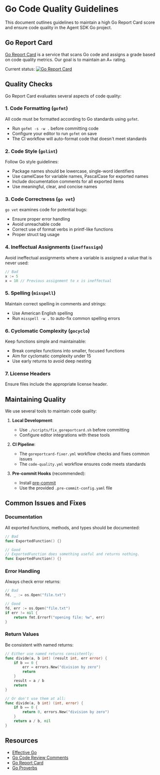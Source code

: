 # Go Code Quality Guidelines

This document outlines guidelines to maintain a high Go Report Card score and ensure code quality in the Agent SDK Go project.

## Go Report Card

[Go Report Card](https://goreportcard.com/) is a service that scans Go code and assigns a grade based on code quality metrics. Our goal is to maintain an A+ rating.

Current status: [![Go Report Card](https://goreportcard.com/badge/github.com/fodedoumbouya/agent-sdk-go)](https://goreportcard.com/report/github.com/fodedoumbouya/agent-sdk-go)

## Quality Checks

Go Report Card evaluates several aspects of code quality:

### 1. Code Formatting (`gofmt`)

All code must be formatted according to Go standards using `gofmt`.

- Run `gofmt -s -w .` before committing code
- Configure your editor to run `gofmt` on save
- The CI workflow will auto-format code that doesn't meet standards

### 2. Code Style (`golint`)

Follow Go style guidelines:

- Package names should be lowercase, single-word identifiers
- Use camelCase for variable names, PascalCase for exported names
- Include documentation comments for all exported items
- Use meaningful, clear, and concise names

### 3. Code Correctness (`go vet`)

`go vet` examines code for potential bugs:

- Ensure proper error handling
- Avoid unreachable code
- Correct use of format verbs in printf-like functions
- Proper struct tag usage

### 4. Ineffectual Assignments (`ineffassign`)

Avoid ineffectual assignments where a variable is assigned a value that is never used:

```go
// Bad
x := 5
x = 10 // Previous assignment to x is ineffectual
```

### 5. Spelling (`misspell`)

Maintain correct spelling in comments and strings:

- Use American English spelling
- Run `misspell -w .` to auto-fix common spelling errors

### 6. Cyclomatic Complexity (`gocyclo`)

Keep functions simple and maintainable:

- Break complex functions into smaller, focused functions
- Aim for cyclomatic complexity under 15
- Use early returns to avoid deep nesting

### 7. License Headers

Ensure files include the appropriate license header.

## Maintaining Quality

We use several tools to maintain code quality:

1. **Local Development**:
   - Use `./scripts/fix_goreportcard.sh` before committing
   - Configure editor integrations with these tools

2. **CI Pipeline**:
   - The `goreportcard-fixer.yml` workflow checks and fixes common issues
   - The `code-quality.yml` workflow ensures code meets standards

3. **Pre-commit Hooks** (recommended):
   - Install [pre-commit](https://pre-commit.com/)
   - Use the provided `.pre-commit-config.yaml` file

## Common Issues and Fixes

### Documentation

All exported functions, methods, and types should be documented:

```go
// Bad
func ExportedFunction() {}

// Good
// ExportedFunction does something useful and returns nothing.
func ExportedFunction() {}
```

### Error Handling

Always check error returns:

```go
// Bad
fd, _ := os.Open("file.txt")

// Good
fd, err := os.Open("file.txt")
if err != nil {
    return fmt.Errorf("opening file: %w", err)
}
```

### Return Values

Be consistent with named returns:

```go
// Either use named returns consistently:
func divide(a, b int) (result int, err error) {
    if b == 0 {
        err = errors.New("division by zero")
        return
    }
    result = a / b
    return
}

// Or don't use them at all:
func divide(a, b int) (int, error) {
    if b == 0 {
        return 0, errors.New("division by zero")
    }
    return a / b, nil
}
```

## Resources

- [Effective Go](https://golang.org/doc/effective_go)
- [Go Code Review Comments](https://github.com/golang/go/wiki/CodeReviewComments)
- [Go Report Card](https://goreportcard.com/)
- [Go Proverbs](https://go-proverbs.github.io/) 